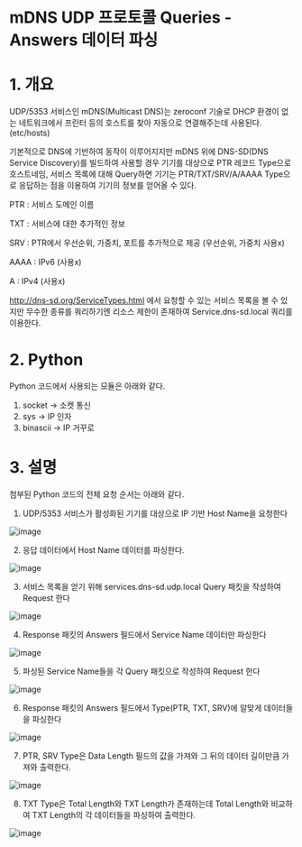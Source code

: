 # mDNS UDP 프로토콜 Queries - Answers 데이터 파싱

# 1. 개요
UDP/5353 서비스인 mDNS(Multicast DNS)는 zeroconf 기술로 DHCP 환경이 없는 네트워크에서 프린터 등의 호스트를 찾아 자동으로 연결해주는데 사용된다. (etc/hosts)

기본적으로 DNS에 기반하여 동작이 이루어지지만 mDNS 위에 DNS-SD(DNS Service Discovery)를 빌드하여 사용할 경우 기기를 대상으로 PTR 레코드 Type으로 호스트네임, 서비스 목록에 대해 Query하면 기기는 PTR/TXT/SRV/A/AAAA Type으로 응답하는 점을 이용하여 기기의 정보를 얻어올 수 있다.

PTR : 서비스 도메인 이름

TXT : 서비스에 대한 추가적인 정보

SRV : PTR에서 우선순위, 가중치, 포트를 추가적으로 제공 (우선순위, 가중치 사용x)

AAAA : IPv6 (사용x)

A : IPv4 (사용x)


http://dns-sd.org/ServiceTypes.html 에서 요청할 수 있는 서비스 목록을 볼 수 있지만 무수한 종류를 쿼리하기엔 리소스 제한이 존재하여 Service.dns-sd.local 쿼리를 이용한다.

# 2. Python
Python 코드에서 사용되는 모듈은 아래와 같다.
1. socket -> 소켓 통신
2. sys -> IP 인자
3. binascii -> IP 거꾸로

# 3. 설명
첨부된 Python 코드의 전체 요청 순서는 아래와 같다.
1. UDP/5353 서비스가 활성화된 기기를 대상으로 IP 기반 Host Name을 요청한다

![image](https://user-images.githubusercontent.com/40857478/121495154-58a07700-ca14-11eb-89a0-fd03d04053a3.png)


2. 응답 데이터에서 Host Name 데이터를 파싱한다.

![image](https://user-images.githubusercontent.com/40857478/121495200-635b0c00-ca14-11eb-8471-cdcd31d87041.png)


3. 서비스 목록을 얻기 위해 services.dns-sd.udp.local Query 패킷을 작성하여 Request 한다

![image](https://user-images.githubusercontent.com/40857478/121495313-7d94ea00-ca14-11eb-8b21-53fb2426f25d.png)


4. Response 패킷의 Answers 필드에서 Service Name 데이터만 파싱한다

![image](https://user-images.githubusercontent.com/40857478/121495373-88e81580-ca14-11eb-9b0e-ab53a10649ac.png)


5. 파싱된 Service Name들을 각 Query 패킷으로 작성하여 Request 한다

![image](https://user-images.githubusercontent.com/40857478/121495546-aae19800-ca14-11eb-93af-5a7291b703b2.png)


6. Response 패킷의 Answers 필드에서 Type(PTR, TXT, SRV)에 알맞게 데이터들을 파싱한다

![image](https://user-images.githubusercontent.com/40857478/121495631-bf259500-ca14-11eb-8f87-e3a843c015c1.png)


7. PTR, SRV Type은 Data Length 필드의 값을 가져와 그 뒤의 데이터 길이만큼 가져와 출력한다.

![image](https://user-images.githubusercontent.com/40857478/121495785-dd8b9080-ca14-11eb-830a-31cebb9d011e.png)


8. TXT Type은 Total Length와 TXT Length가 존재하는데 Total Length와 비교하여 TXT Length의 각 데이터들을 파싱하여 출력한다.

![image](https://user-images.githubusercontent.com/40857478/121497348-4fb0a500-ca16-11eb-8738-e21ac36f5f0e.png)

